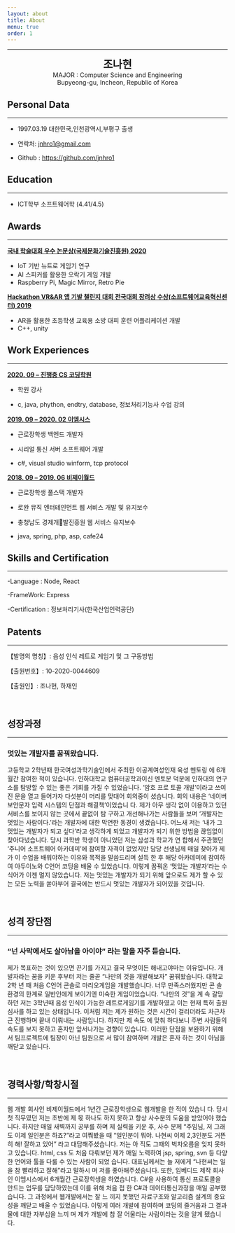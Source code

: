 ```yaml
---
layout: about
title: About
menu: true
order: 1
---
```



* * *
<center>
<span style=
"font-size:170%;
font-weight:bold">
조나현
</span>
</center>

<center>MAJOR : Computer Science and Engineering</center>

<center>Bupyeong-gu, Incheon, Republic of Korea</center>

## Personal Data

---

- 1997.03.19 대한민국,인천광역시,부평구 출생

- 연락처: jnhro1@gmail.com

- Github : <a href="https://github.com/jnhro1">https://github.com/jnhro1</a>

## Education

---

<!--- Mar.2017 ~ Feb.2021 백석대학교-->
- ICT학부 소프트웨어학 (4.41/4.5)


## Awards

---

<u><strong><a href="">국내 학술대회 우수 논문상(국제문화기술진흥원) 2020</a></strong></u>

- IoT 기반 뉴트로 게임기 연구
- AI 스피커를 활용한 오락기 게임 개발
- Raspberry Pi, Magic Mirror, Retro Pie

<u><strong><a href="">Hackathon VR&AR 앱 기발 챌린지 대회 전국대회 장려상 수상(소프트웨어교육혁신센터) 2019</a></strong></u>

- AR을 활용한 초등학생 교육용 소방 대피 훈련 어플리케이션 개발
- C++, unity



## Work Experiences

---

<u><strong><a href="">2020. 09 – 진행중 CS 코딩학원</a></strong></u>

- 학원 강사

- c, java, phython, endtry, database, 정보처리기능사 수업 강의

<u><strong><a href="">2019. 09 – 2020. 02 이엠시스</a></strong></u>

- 근로장학생 백엔드 개발자

- 시리얼 통신 서버 소프트웨어 개발

- c#, visual studio winform, tcp protocol

<u><strong><a href="">2018. 09 – 2019. 06 비제이월드</a></strong></u>

- 근로장학생 풀스택 개발자

- 로완 뮤직 엔터테인먼트 웹 서비스 개발 및 유지보수

- 충청남도 경제개발진흥원 웹 서비스 유지보수

- java, spring, php, asp, cafe24

## Skills and Certification

---

-Language : Node, React

-FrameWork: Express

-Certification : 정보처리기사(한국산업인력공단)

## Patents

---

【발명의 명칭】: 음성 인식 레트로 게임기 및 그 구동방법

【출원번호】: 10-2020-0044609

【출원인】: 조나현, 하재인

<br>

## 성장과정
---
### 멋있는 개발자를 꿈꿔왔습니다.
고등학교 2학년때 한국여성과학기술인에서 주최한 이공계여성인재 육성 멘토링
에 6개월간 참여한 적이 있습니다. 인하대학교 컴퓨터공학과이신 멘토분 덕분에
인하대의 연구소를 탐방할 수 있는 좋은 기회를 가질 수 있었습니다. ‘암호 프로
토콜 개발’이라고 쓰여진 문을 열고 들어가자 다섯분이 머리를 맞대어 회의중이
셨습니다. 회의 내용은 ‘네이버 보안문자 입력 시스템의 단점과 해결책’이었습니
다. 제가 아무 생각 없이 이용하고 있던 서비스를 보이지 않는 곳에서 끝없이 탐
구하고 개선해나가는 사람들을 보며 ‘개발자는 멋있는 사람이다.’라는 개발자에
대한 막연한 동경이 생겼습니다.  어느새 저는 ‘내가 그 멋있는 개발자가 되고 싶다’라고 생각하게 되었고 개발자가 되기 위한 방법을 끊임없이 찾아다녔습니다. 당시 과학반 학생이 아니었던 저는 삼성과 학교가 연
합해서 주관했던 ‘주니어 소프트웨어 아카데미’에 참여할 자격이 없었지만 담당
선생님께 매일 찾아가 제가 이 수업을 배워야하는 이유와 목적을 말씀드리며 설득
한 후 해당 아카데미에 참여하여 아두이노와 C언어 코딩을 배울 수 있었습니다.
이렇게 꿈꿔온 ‘멋있는 개발자’라는 수식어가 이젠 멀지 않았습니다. 저는 멋있는
개발자가 되기 위해 앞으로도 제가 할 수 있는 모든 노력을 쏟아부어 결국에는
반드시 멋있는 개발자가 되어있을 것입니다.

<br>

## 성격 장단점
---
### “넌 사막에서도 살아남을 아이야” 라는 말을 자주 듣습니다.
제가 목표하는 것이 있으면 끈기를 가지고 결국 무엇이든 해내고야마는 이유입니다. 개발자라는
꿈을 키운 후부터 저는 줄곧 “나만의 것을 개발해보자” 꿈꿔왔습니다. 대학교 2학
년 때 처음 C언어 콘솔로 마리오게임을 개발했습니다. 너무 만족스러웠지만 콘
솔환경의 한계로 일반인에게 보이기엔 미숙한 게임이었습니다. “나만의 것”을 계
속 갈망하던 저는 3학년때 음성 인식이 가능한 레트로게임기를 개발하였고 이는
현재 특허 출원 심사를 하고 있는 상태입니다. 이처럼 저는 제가 원하는 것은 시간이 걸리더라도 차근차근 진행하며 끝내 이뤄내는 사람입니다. 하지만 제 속도
에 맞춰 하다보니 주변 사람들의 속도를 보지 못하고 혼자만 앞서나가는 경향이
있습니다. 이러한 단점을 보완하기 위해서 팀프로젝트에 팀장이 아닌 팀원으로
서 많이 참여하며 개발은 혼자 하는 것이 아님을 깨닫고 있습니다.

<br>

## 경력사항/학창시절
---
웹 개발 회사인 비제이월드에서 1년간 근로장학생으로 웹개발을 한 적이 있습니
다.
당시 첫 직무였던 저는 초반에 제 몫 하나도 하지 못하고 항상 사수분의 도움을
받았어야 했습니다. 하지만 매일 새벽까지 공부를 하며 제 실력을 키운 후, 사수
분께 “주임님, 저 그래도 이제 일인분은 하죠?”라고 여쭤봤을 때 “일인분이 뭐야.
나현씨 이제 2,3인분도 거뜬히 해! 잘하고 있어” 라고 대답해주셨습니다. 저는 아
직도 그때의 벅차오름을 잊지 못하고 있습니다. html, css 도 처음 다뤄보던 제가
매일 노력하여 jsp, spring, svn 등 다양한 언어와 툴을 다룰 수 있는 사람이 되었
습니다. 대표님께서는 늘 저에게 “나현씨는 일을 참 빨리하고 잘해”라고 말하시
며 저를 좋아해주셨습니다.
또한, 임베디드 제작 회사인 이엠시스에서 6개월간 근로장학생을 하였습니다.
C#을 사용하여 통신 프로토콜을 만드는 업무를 담당하였는데 이를 위해 처음 접
한 C#과 데이터통신과정을 매일 공부했습니다. 그 과정에서 웹개발에서는 잘 느
끼지 못했던 자료구조와 알고리즘 설계의 중요성을 깨닫고 배울 수 있었습니다.
이렇게 여러 개발에 참여하며 코딩의 즐거움과 그 결과물에 대한 자부심을 느끼
며 제가 개발에 참 잘 어울리는 사람이라는 것을 알게 됐습니다.
